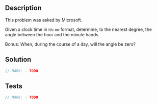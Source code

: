 ## Description

This problem was asked by Microsoft.

Given a clock time in `hh:mm` format, determine, to the nearest degree, the angle between the hour and the minute hands.

Bonus: When, during the course of a day, will the angle be zero?

## Solution

```swift
// MARK: - TODO
```

## Tests

```swift
// MARK: - TODO
```